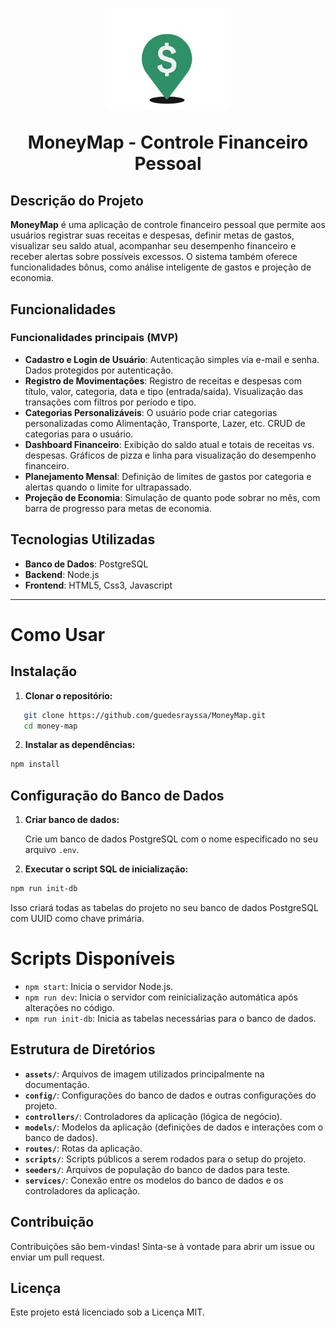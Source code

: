 
<h1 align="center">
<img src="assets/docs/moneyMap_logo.png" width=200>
<p> MoneyMap - Controle Financeiro Pessoal </p>
</h1>

## Descrição do Projeto

**MoneyMap** é uma aplicação de controle financeiro pessoal que permite aos usuários registrar suas receitas e despesas, definir metas de gastos, visualizar seu saldo atual, acompanhar seu desempenho financeiro e receber alertas sobre possíveis excessos. O sistema também oferece funcionalidades bônus, como análise inteligente de gastos e projeção de economia.

## Funcionalidades

### Funcionalidades principais (MVP)
- **Cadastro e Login de Usuário**: Autenticação simples via e-mail e senha. Dados protegidos por autenticação.
- **Registro de Movimentações**: Registro de receitas e despesas com título, valor, categoria, data e tipo (entrada/saída). Visualização das transações com filtros por período e tipo.
- **Categorias Personalizáveis**: O usuário pode criar categorias personalizadas como Alimentação, Transporte, Lazer, etc. CRUD de categorias para o usuário.
- **Dashboard Financeiro**: Exibição do saldo atual e totais de receitas vs. despesas. Gráficos de pizza e linha para visualização do desempenho financeiro.
- **Planejamento Mensal**: Definição de limites de gastos por categoria e alertas quando o limite for ultrapassado.
- **Projeção de Economia**: Simulação de quanto pode sobrar no mês, com barra de progresso para metas de economia.

## Tecnologias Utilizadas

- **Banco de Dados**: PostgreSQL
- **Backend**: Node.js
- **Frontend**: HTML5, Css3, Javascript

---
# Como Usar

## Instalação

1. **Clonar o repositório:**

```bash
   git clone https://github.com/guedesrayssa/MoneyMap.git
   cd money-map
```

2. **Instalar as dependências:**

```bash
npm install
```



## Configuração do Banco de Dados

1. **Criar banco de dados:**

   Crie um banco de dados PostgreSQL com o nome especificado no seu arquivo `.env`.

2. **Executar o script SQL de inicialização:**

```bash
npm run init-db
```

Isso criará todas as tabelas do projeto no seu banco de dados PostgreSQL com UUID como chave primária.


# Scripts Disponíveis

- `npm start`: Inicia o servidor Node.js.
- `npm run dev`: Inicia o servidor com reinicialização automática após alterações no código.
- `npm run init-db`: Inicia as tabelas necessárias para o banco de dados.

## Estrutura de Diretórios

- **`assets/`**: Arquivos de imagem utilizados principalmente na documentação.
- **`config/`**: Configurações do banco de dados e outras configurações do projeto.
- **`controllers/`**: Controladores da aplicação (lógica de negócio).
- **`models/`**: Modelos da aplicação (definições de dados e interações com o banco de dados).
- **`routes/`**: Rotas da aplicação.
- **`scripts/`**: Scripts públicos a serem rodados para o setup do projeto.
- **`seeders/`**: Arquivos de população do banco de dados para teste.
- **`services/`**: Conexão entre os modelos do banco de dados e os controladores da aplicação.

## Contribuição

Contribuições são bem-vindas! Sinta-se à vontade para abrir um issue ou enviar um pull request.

## Licença

Este projeto está licenciado sob a Licença MIT.